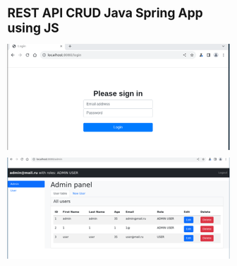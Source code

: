 # REST API CRUD Java Spring App using JS

![Image](img/1_login.png)

![Image](img/2_admin-page.png)

